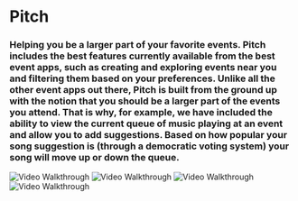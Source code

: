 # Pitch

### Helping you be a larger part of your favorite events. Pitch includes the best features currently available from the best event apps, such as creating and exploring events near you and filtering them based on your preferences. Unlike all the other event apps out there, Pitch is built from the ground up with the notion that you should be a larger part of the events you attend. That is why, for example, we have included the ability to view the current queue of music playing at an event and allow you to add suggestions. Based on how popular your song suggestion is (through a democratic voting system) your song will move up or down the queue.

<img src= 'http://g.recordit.co/8S3NrCRxhD.gif' width='' alt='Video Walkthrough' />

<img src= 'http://g.recordit.co/Xx2BqozoEz.gif' width='' alt='Video Walkthrough' />

<img src= 'http://g.recordit.co/PwwIkjOpyz.gif' width='' alt='Video Walkthrough' />

<img src= 'https://recordit.co/sKdzROcmQy' width='' alt='Video Walkthrough' />



